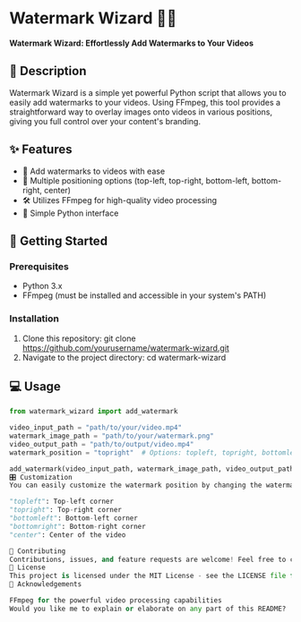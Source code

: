 # Watermark Wizard 🎥✨

**Watermark Wizard: Effortlessly Add Watermarks to Your Videos**

## 📝 Description

Watermark Wizard is a simple yet powerful Python script that allows you to easily add watermarks to your videos. Using FFmpeg, this tool provides a straightforward way to overlay images onto videos in various positions, giving you full control over your content's branding.

## ✨ Features

- 🎯 Add watermarks to videos with ease
- 🔄 Multiple positioning options (top-left, top-right, bottom-left, bottom-right, center)
- 🛠 Utilizes FFmpeg for high-quality video processing
- 🐍 Simple Python interface

## 🚀 Getting Started

### Prerequisites

- Python 3.x
- FFmpeg (must be installed and accessible in your system's PATH)

### Installation

1. Clone this repository:
git clone https://github.com/yourusername/watermark-wizard.git
2. Navigate to the project directory:
cd watermark-wizard
## 💻 Usage

```python
from watermark_wizard import add_watermark

video_input_path = "path/to/your/video.mp4"
watermark_image_path = "path/to/your/watermark.png"
video_output_path = "path/to/output/video.mp4"
watermark_position = "topright"  # Options: topleft, topright, bottomleft, bottomright, center

add_watermark(video_input_path, watermark_image_path, video_output_path, watermark_position)
🎛 Customization
You can easily customize the watermark position by changing the watermark_position parameter:

"topleft": Top-left corner
"topright": Top-right corner
"bottomleft": Bottom-left corner
"bottomright": Bottom-right corner
"center": Center of the video

🤝 Contributing
Contributions, issues, and feature requests are welcome! Feel free to check the issues page.
📜 License
This project is licensed under the MIT License - see the LICENSE file for details.
🙏 Acknowledgements

FFmpeg for the powerful video processing capabilities
Would you like me to explain or elaborate on any part of this README?